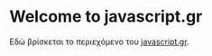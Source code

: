 # Welcome to javascript.gr

Εδώ βρίσκεται το περιεχόμενο του [javascript.gr](https://javascript.gr).
